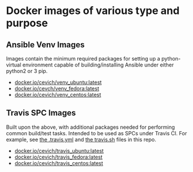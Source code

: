 # Docker images of various type and purpose

## Ansible Venv Images
Images contain the minimum required packages for setting up a python-virtual environment
capable of building/installing Ansible under either python2 or 3 pip.

* [docker.io/cevich/venv_ubuntu:latest](https://hub.docker.com/r/cevich/venv_ubuntu/)
* [docker.io/cevch/venv_fedora:latest](https://hub.docker.com/r/cevich/venv_fedora/)
* [docker.io/cevich/venv_centos:latest](https://hub.docker.com/r/cevich/venv_centos/)

## Travis SPC Images
Built upon the above, with additional packages needed for performing common build/test
tasks.  Intended to be used as SPCs under Travis CI.  For example, see
[the .travis.yml](https://github.com/cevich/dockerfiles/blob/master/.travis.yml)
and [the travis.sh](https://github.com/cevich/dockerfiles/blob/master/travis.sh)
files in this repo.

* [docker.io/cevich/travis_ubuntu:latest](https://hub.docker.com/r/cevich/travis_ubuntu/)
* [docker.io/cevich/travis_fedora:latest](https://hub.docker.com/r/cevich/travis_fedora/)
* [docker.io/cevich/travis_centos:latest](https://hub.docker.com/r/cevich/travis_centos/)
